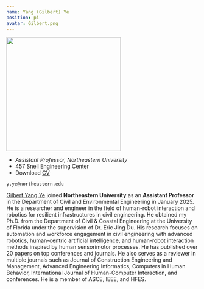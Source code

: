 ```yaml
---
name: Yang (Gilbert) Ye
position: pi
avatar: Gilbert.png
---
```


<img width="300" src="{{site.baseurl}}/images/people/{{page.avatar}}" data-action="zoom">

- _Assistant Professor, Northeastern University_<br>
- 457 Snell Engineering Center
- Download [CV](/documents/Gilbert_Yang_Ye_2023.pdf)

<i class="fa fa-envelope-o"></i> `y.ye@northeastern.edu`

[Gilbert Yang Ye](http://gilbert-yangye.github.io/) joined **Northeastern University** as an **Assistant Professor** in the Department of Civil and Environmental Engineering in January 2025. 
He is a researcher and engineer in the field of human-robot interaction and robotics for resilient infrastructures in civil engineering. 
He obtained my Ph.D. from the Department of Civil & Coastal Engineering at the University of Florida under the supervision of Dr. Eric Jing Du. 
His research focuses on automation and workforce engagement in civil engineering with advanced robotics, 
human-centric artificial intelligence, and human-robot interaction methods inspired by human sensorimotor processes. 
He  has published over 20 papers on top conferences and journals. He also serves as a reviewer in multiple journals such as Journal of Construction Engineering and Management, 
Advanced Engineering Informatics, Computers in Human Behavior, International Journal of Human-Computer Interaction, and conferences. He is a member of ASCE, IEEE, and HFES.

